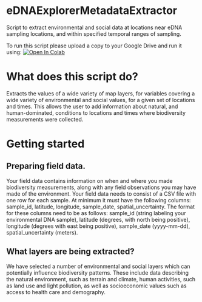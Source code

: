 # eDNAExplorerMetadataExtractor
Script to extract environmental and social data at locations near eDNA sampling locations, and within specified temporal ranges of sampling.

To run this script please upload a copy to your Google Drive and run it using:
[![Open In Colab](https://colab.research.google.com/assets/colab-badge.svg)](https://colab.research.google.com/github/CALeDNA/eDNAExplorerMetadataExtractor/blob/main/eDNAExplorerMetadataExtractor.ipynb)

# What does this script do?
Extracts the values of a wide variety of map layers, for variables covering a wide variety of environmental and social values, for a given set of locations and times. This allows the user to add information about natural, and human-dominated, conditions to locations and times where biodiversity measurements were collected.

# Getting started
## Preparing field data.
Your field data contains information on when and where you made biodiversity measurements, along with any field observations you may have made of the environment.
Your field data needs to consist of a CSV file with one row for each sample. At minimum it must have the following columns: sample_id, latitude, longitude, sample_date, spatial_uncertainty. The format for these columns need to be as follows: sample_id (string labeling your environmental DNA sample), latitude (degrees, with north being positive), longitude (degrees with east being positive), sample_date (yyyy-mm-dd), spatial_uncertainty (meters).
## What layers are being extracted?
We have selected a number of environmental and social layers which can potentially influence biodiversity patterns. These include data describing the natural environment, such as terrain and climate, human activities, such as land use and light pollution, as well as socioeconomic values such as access to health care and demography.
